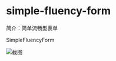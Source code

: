 # simple-fluency-form

简介：简单流畅型表单

SimpleFluencyForm

![截图](https://gw.alicdn.com/tfs/TB1emXIjDnI8KJjy0FfXXcdoVXa-1776-902.png)





